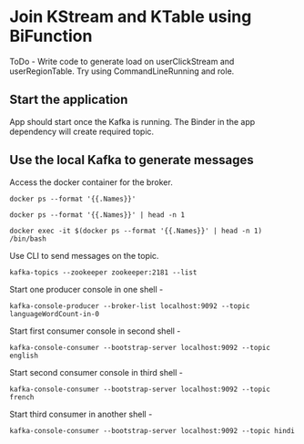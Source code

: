 # Join KStream and KTable using BiFunction

ToDo - 
Write code to generate load on userClickStream and userRegionTable.
Try using CommandLineRunning and role.

## Start the application 
App should start once the Kafka is running. 
The Binder in the app dependency will create required topic. 

## Use the local Kafka to generate messages
Access the docker container for the broker.

`docker ps --format '{{.Names}}'`

`docker ps --format '{{.Names}}' | head -n 1`

`docker exec -it $(docker ps --format '{{.Names}}' | head -n 1) /bin/bash`

Use CLI to send messages on the topic. 

`kafka-topics --zookeeper zookeeper:2181 --list`

Start one producer console in one shell - 

`kafka-console-producer --broker-list localhost:9092 --topic languageWordCount-in-0`

Start first consumer console in second shell - 

`kafka-console-consumer --bootstrap-server localhost:9092 --topic english`

Start second consumer console in third shell - 

`kafka-console-consumer --bootstrap-server localhost:9092 --topic french`

Start third consumer in another shell - 

`kafka-console-consumer --bootstrap-server localhost:9092 --topic hindi`
